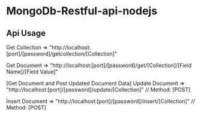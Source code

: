 # MongoDb-Restful-api-nodejs
## Api Usage 

Get Collection => "http://localhost:[port]/[password]/getcollection/[Collection]"

Get Document => "http://localhost:[port]/[password]/get/[Collection]/[Field Name]/[Field Value]"

[Get Document and Post Updated Document Data] 
Update Document => "http://localhost:[port]/[password]/update/[Collection]" // Method: [POST]


İnsert Document => "http://localhost:[port]/[password]/insert/[Collection]" // Method: [POST]